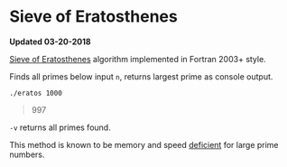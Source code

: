 # Sieve of Eratosthenes
**Updated 03-20-2018**

[Sieve of Eratosthenes](https://en.wikipedia.org/wiki/Sieve_of_Eratosthenes)
algorithm implemented in Fortran 2003+ style. 

Finds all primes below input `n`, returns largest prime as console output. 

    ./eratos 1000

> 997


`-v` returns all primes found.


This method is known to be memory and speed
[deficient](https://en.wikipedia.org/wiki/Sieve_of_Eratosthenes#Algorithmic_complexity) 
for large prime numbers.

